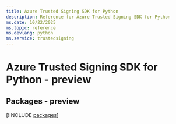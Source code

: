 ```yaml
---
title: Azure Trusted Signing SDK for Python
description: Reference for Azure Trusted Signing SDK for Python
ms.date: 10/22/2025
ms.topic: reference
ms.devlang: python
ms.service: trustedsigning
---
```

# Azure Trusted Signing SDK for Python - preview
## Packages - preview
[!INCLUDE [packages](trusted-signing-index.md)]